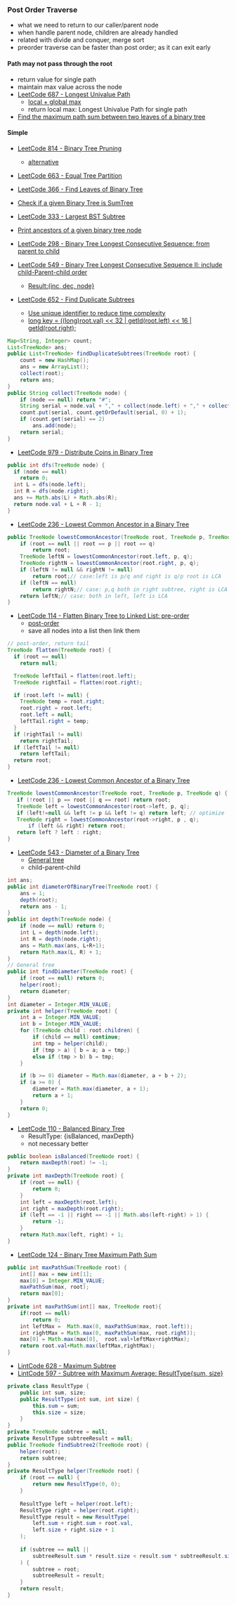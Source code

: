 ### Post Order Traverse
- what we need to return to our caller/parent node
- when handle parent node, children are already handled
- related with divide and conquer, merge sort
- preorder traverse can be faster than post order; as it can exit early

#### Path may not pass through the root
- return value for single path
- maintain max value across the node
- [LeetCode 687 - Longest Univalue Path](https://leetcode.com/problems/longest-univalue-path/discuss/108136/JavaC%2B%2B-Clean-Code)
  - [local + global max](https://medium.com/@rebeccahezhang/leetcode-687-longest-univalue-path-c7791a03c4a0)
  - return local max: Longest Univalue Path for single path
- [Find the maximum path sum between two leaves of a binary tree](https://www.geeksforgeeks.org/find-maximum-path-sum-two-leaves-binary-tree/)

#### Simple

- [LeetCode 814 - Binary Tree Pruning](https://leetcode.com/articles/binary-tree-pruning/)
  - [alternative](https://leetcode.com/problems/binary-tree-pruning/discuss/122747/Java-4-lines-Solution-using-Recursion)

- [LeetCode 663 - Equal Tree Partition](http://blog.csdn.net/TheSnowBoy_2/article/details/77448762)
- [LeetCode 366 - Find Leaves of Binary Tree](http://www.programcreek.com/2014/07/leetcode-find-leaves-of-binary-tree-java/)

- [Check if a given Binary Tree is SumTree](https://www.techiedelight.com/check-given-binary-tree-sum-tree-not/)
- [LeetCode 333 - Largest BST Subtree](http://buttercola.blogspot.com/2016/02/leetcode-largest-bst-subtree.html)
- [Print ancestors of a given binary tree node](https://www.geeksforgeeks.org/print-ancestors-of-a-given-node-in-binary-tree/)

- [LeetCode 298 - Binary Tree Longest Consecutive Sequence: from parent to child](https://github.com/YaokaiYang-assaultmaster/LeetCode/blob/master/LeetcodeAlgorithmQuestions/298.%20Binary%20Tree%20Longest%20Consecutive%20Sequence.md)
- [LeetCode 549 - Binary Tree Longest Consecutive Sequence II: include child-Parent-child order](https://www.jianshu.com/p/571b93217ee3)
  - [Result:{inc, dec, node}](https://www.jianshu.com/p/571b93217ee3)


- [LeetCode 652 - Find Duplicate Subtrees](https://leetcode.com/articles/find-duplicate-subtrees/)
  - [Use unique identifier to reduce time complexity](https://leetcode.com/articles/find-duplicate-subtrees/)
  - [long key = ((long)root.val) << 32 | getId(root.left) << 16 | getId(root.right);](https://zxi.mytechroad.com/blog/tree/leetcode-652-find-duplicate-subtrees/)
```java
Map<String, Integer> count;
List<TreeNode> ans;
public List<TreeNode> findDuplicateSubtrees(TreeNode root) {
    count = new HashMap();
    ans = new ArrayList();
    collect(root);
    return ans;
}
public String collect(TreeNode node) {
    if (node == null) return "#";
    String serial = node.val + "," + collect(node.left) + "," + collect(node.right);
    count.put(serial, count.getOrDefault(serial, 0) + 1);
    if (count.get(serial) == 2)
        ans.add(node);
    return serial;
}
```

- [LeetCode 979 - Distribute Coins in Binary Tree](https://leetcode.com/problems/distribute-coins-in-binary-tree/discuss/221939/C%2B%2B-with-picture-post-order-traversal)
```java
public int dfs(TreeNode node) {
  if (node == null)
    return 0;
  int L = dfs(node.left);
  int R = dfs(node.right);
  ans += Math.abs(L) + Math.abs(R);
  return node.val + L + R - 1;
}
```
- [LeetCode 236 - Lowest Common Ancestor in a Binary Tree](http://rainykat.blogspot.com/2017/01/leetcode-236-lowest-common-ancestor-of.html)
```Java
public TreeNode lowestCommonAncestor(TreeNode root, TreeNode p, TreeNode q) {
    if (root == null || root == p || root == q)
        return root;
    TreeNode leftN = lowestCommonAncestor(root.left, p, q);
    TreeNode rightN = lowestCommonAncestor(root.right, p, q);
    if (leftN != null && rightN != null)
        return root;// case:left is p/q and right is q/p root is LCA
    if (leftN == null)
        return rightN;// case: p,q both in right subtree, right is LCA
    return leftN;// case: both in left, left is LCA
}
```

- [LeetCode 114 - Flatten Binary Tree to Linked List: pre-order](https://www.jiuzhang.com/solutions/flatten-binary-tree-to-linked-list/)
  - [post-order](http://fisherlei.blogspot.com/2012/12/leetcode-flatten-binary-tree-to-linked.html)
  - save all nodes into a list then link them
```java
// post-order, return tail
TreeNode flatten(TreeNode root) {
  if (root == null)
    return null;

  TreeNode leftTail = flatten(root.left);
  TreeNode rightTail = flatten(root.right);

  if (root.left != null) {
    TreeNode temp = root.right;
    root.right = root.left;
    root.left = null;
    leftTail.right = temp;
  }
  if (rightTail != null)
    return rightTail;
  if (leftTail != null)
    return leftTail;
  return root;
}
```

- [LeetCode 236 - Lowest Common Ancestor of a Binary Tree](https://github.com/mintycc/OnlineJudge-Solutions/blob/master/Leetcode/236_Lowest_Common_Ancestor_of_a_Binary_Tree.java)
```java
TreeNode lowestCommonAncestor(TreeNode root, TreeNode p, TreeNode q) {
   if (!root || p == root || q == root) return root;
   TreeNode left = lowestCommonAncestor(root->left, p, q);
   if (left!=null && left != p && left != q) return left; // optimize
   TreeNode right = lowestCommonAncestor(root->right, p , q);
　　　　if (left && right) return root;
   return left ? left : right;
}
```

- [LeetCode 543 - Diameter of a Binary Tree](https://leetcode.com/articles/diameter-of-binary-tree/)
  - [General tree](https://github.com/mintycc/OnlineJudge-Solutions/blob/master/untag/Diameter%20of%20General%20Tree/DiameterOfTree.java)
  - child-parent-child
```Java
int ans;
public int diameterOfBinaryTree(TreeNode root) {
    ans = 1;
    depth(root);
    return ans - 1;
}
public int depth(TreeNode node) {
    if (node == null) return 0;
    int L = depth(node.left);
    int R = depth(node.right);
    ans = Math.max(ans, L+R+1);
    return Math.max(L, R) + 1;
}
// General tree
public int findDiameter(TreeNode root) {
    if (root == null) return 0;
    helper(root);
    return diameter;
}
int diameter = Integer.MIN_VALUE;
private int helper(TreeNode root) {
    int a = Integer.MIN_VALUE;
    int b = Integer.MIN_VALUE;
    for (TreeNode child : root.children) {
        if (child == null) continue;
        int tmp = helper(child);
        if (tmp > a) { b = a; a = tmp;}
        else if (tmp > b) b = tmp;
    }

    if (b >= 0) diameter = Math.max(diameter, a + b + 2);
    if (a >= 0) {
        diameter = Math.max(diameter, a + 1);
        return a + 1;
    }
    return 0;
}
```

- [LeetCode 110 - Balanced Binary Tree](https://www.jiuzhang.com/solutions/balanced-binary-tree/)
  - ResultType: {isBalanced, maxDepth}
  - not necessary better
```Java
public boolean isBalanced(TreeNode root) {
    return maxDepth(root) != -1;
}
private int maxDepth(TreeNode root) {
    if (root == null) {
        return 0;
    }
    int left = maxDepth(root.left);
    int right = maxDepth(root.right);
    if (left == -1 || right == -1 || Math.abs(left-right) > 1) {
        return -1;
    }
    return Math.max(left, right) + 1;
}
```

- [LeetCode 124 - Binary Tree Maximum Path Sum](https://leetcode.com/problems/binary-tree-maximum-path-sum/discuss/39775/Accepted-short-solution-in-Java)
```java
public int maxPathSum(TreeNode root) {
    int[] max = new int[1];
    max[0] = Integer.MIN_VALUE;
    maxPathSum(max, root);
    return max[0];
}
private int maxPathSum(int[] max, TreeNode root){
    if(root == null)
        return 0;
    int leftMax =  Math.max(0, maxPathSum(max, root.left));
    int rightMax = Math.max(0, maxPathSum(max, root.right));
    max[0] = Math.max(max[0],  root.val+leftMax+rightMax);
    return root.val+Math.max(leftMax,rightMax);
}
```

- [LintCode 628 - Maximum Subtree](https://yeqiuquan.blogspot.com/2017/03/lintcode-628-maximum-subtree.html)
- [LintCode 597 - Subtree with Maximum Average: ResultType{sum, size}](https://www.jiuzhang.com/solution/subtree-with-maximum-average/)
```java
private class ResultType {
    public int sum, size;
    public ResultType(int sum, int size) {
        this.sum = sum;
        this.size = size;
    }
}
private TreeNode subtree = null;
private ResultType subtreeResult = null;
public TreeNode findSubtree2(TreeNode root) {
    helper(root);
    return subtree;
}
private ResultType helper(TreeNode root) {
    if (root == null) {
        return new ResultType(0, 0);
    }
    
    ResultType left = helper(root.left);
    ResultType right = helper(root.right);
    ResultType result = new ResultType(
        left.sum + right.sum + root.val,
        left.size + right.size + 1
    );
    
    if (subtree == null ||
        subtreeResult.sum * result.size < result.sum * subtreeResult.size
    ) {
        subtree = root;
        subtreeResult = result;
    }
    return result;
}
```
